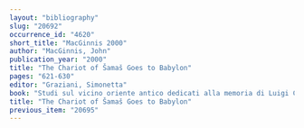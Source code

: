 ```yaml
---
layout: "bibliography"
slug: "20692"
occurrence_id: "4620"
short_title: "MacGinnis 2000"
author: "MacGinnis, John"
publication_year: "2000"
title: "The Chariot of Šamaš Goes to Babylon"
pages: "621-630"
editor: "Graziani, Simonetta"
book: "Studi sul vicino oriente antico dedicati alla memoria di Luigi Cagni (Napoli)"
title: "The Chariot of Šamaš Goes to Babylon"
previous_item: "20695"
---
```

